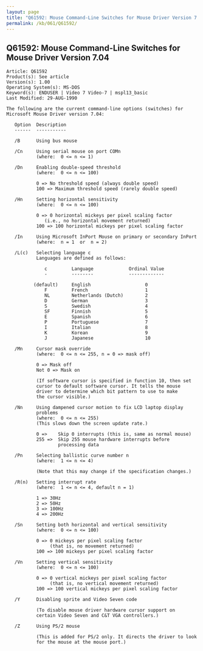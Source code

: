 ```yaml
---
layout: page
title: "Q61592: Mouse Command-Line Switches for Mouse Driver Version 7.04"
permalink: /kb/061/Q61592/
---
```


## Q61592: Mouse Command-Line Switches for Mouse Driver Version 7.04

	Article: Q61592
	Product(s): See article
	Version(s): 1.00
	Operating System(s): MS-DOS
	Keyword(s): ENDUSER | Video 7 Video-7 | mspl13_basic
	Last Modified: 29-AUG-1990
	
	The following are the current command-line options (switches) for
	Microsoft Mouse Driver version 7.04:
	
	   Option  Description
	   ------  -----------
	
	   /B      Using bus mouse
	
	   /Cn     Using serial mouse on port COMn
	           (where:  0 <= n <= 1)
	
	   /Dn     Enabling double-speed threshold
	           (where:  0 <= n <= 100)
	
	           0 => No threshold speed (always double speed)
	           100 => Maximum threshold speed (rarely double speed)
	
	   /Hn     Setting horizontal sensitivity
	           (where:  0 <= n <= 100)
	
	           0 => 0 horizontal mickeys per pixel scaling factor
	              (i.e., no horizontal movement returned)
	           100 => 100 horizontal mickeys per pixel scaling factor
	
	   /In     Using Microsoft InPort Mouse on primary or secondary InPort
	           (where:  n = 1  or  n = 2)
	
	   /L(c)   Selecting language c
	           Languages are defined as follows:
	
	              c         Language             Ordinal Value
	              -         --------             -------------
	
	          (default)     English                    0
	              F         French                     1
	              NL        Netherlands (Dutch)        2
	              D         German                     3
	              S         Swedish                    4
	              SF        Finnish                    5
	              E         Spanish                    6
	              P         Portuguese                 7
	              I         Italian                    8
	              K         Korean                     9
	              J         Japanese                   10
	
	   /Mn     Cursor mask override
	           (where:  0 <= n <= 255, n = 0 => mask off)
	
	           0 => Mask off
	           Not 0 => Mask on
	
	           (If software cursor is specified in function 10, then set
	           cursor to default software cursor. It tells the mouse
	           driver to determine which bit pattern to use to make
	           the cursor visible.)
	
	   /Nn     Using dampened cursor motion to fix LCD laptop display
	           problems
	           (where:  0 <= n <= 255)
	           (This slows down the screen update rate.)
	
	           0 =>    Skip 0 interrupts (this is, same as normal mouse)
	           255 =>  Skip 255 mouse hardware interrupts before
	                   processing data
	
	   /Pn     Selecting ballistic curve number n
	           (where:  1 <= n <= 4)
	
	           (Note that this may change if the specification changes.)
	
	   /R(n)   Setting interrupt rate
	           (where:  1 <= n <= 4, default n = 1)
	
	           1 => 30Hz
	           2 => 50Hz
	           3 => 100Hz
	           4 => 200Hz
	
	   /Sn     Setting both horizontal and vertical sensitivity
	           (where:  0 <= n <= 100)
	
	           0 => 0 mickeys per pixel scaling factor
	                (that is, no movement returned)
	           100 => 100 mickeys per pixel scaling factor
	
	   /Vn     Setting vertical sensitivity
	           (where:  0 <= n <= 100)
	
	           0 => 0 vertical mickeys per pixel scaling factor
	                (that is, no vertical movement returned)
	           100 => 100 vertical mickeys per pixel scaling factor
	
	   /Y      Disabling sprite and Video Seven code
	
	           (To disable mouse driver hardware cursor support on
	           certain Video Seven and C&T VGA controllers.)
	
	   /Z      Using PS/2 mouse
	
	           (This is added for PS/2 only. It directs the driver to look
	           for the mouse at the mouse port.)
